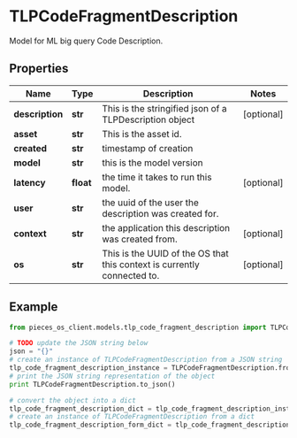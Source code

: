# TLPCodeFragmentDescription

Model for ML big query Code Description.

## Properties

Name | Type | Description | Notes
------------ | ------------- | ------------- | -------------
**description** | **str** | This is the stringified json of a TLPDescription object | [optional] 
**asset** | **str** | This is the asset id. | 
**created** | **str** | timestamp of creation | 
**model** | **str** | this is the model version | 
**latency** | **float** | the time it takes to run this model. | [optional] 
**user** | **str** | the uuid of the user the description was created for. | 
**context** | **str** | the application this description was created from. | [optional] 
**os** | **str** | This is the UUID of the OS that this context is currently connected to. | [optional] 

## Example

```python
from pieces_os_client.models.tlp_code_fragment_description import TLPCodeFragmentDescription

# TODO update the JSON string below
json = "{}"
# create an instance of TLPCodeFragmentDescription from a JSON string
tlp_code_fragment_description_instance = TLPCodeFragmentDescription.from_json(json)
# print the JSON string representation of the object
print TLPCodeFragmentDescription.to_json()

# convert the object into a dict
tlp_code_fragment_description_dict = tlp_code_fragment_description_instance.to_dict()
# create an instance of TLPCodeFragmentDescription from a dict
tlp_code_fragment_description_form_dict = tlp_code_fragment_description.from_dict(tlp_code_fragment_description_dict)
```



